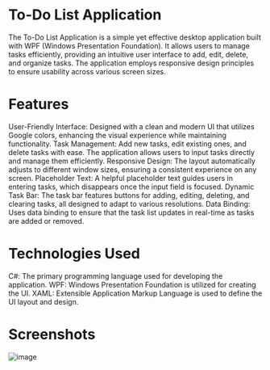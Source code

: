 # To-Do List Application
The To-Do List Application is a simple yet effective desktop application built with WPF (Windows Presentation Foundation). It allows users to manage tasks efficiently, providing an intuitive user interface to add, edit, delete, and organize tasks. The application employs responsive design principles to ensure usability across various screen sizes.

# Features
User-Friendly Interface: Designed with a clean and modern UI that utilizes Google colors, enhancing the visual experience while maintaining functionality.
Task Management: Add new tasks, edit existing ones, and delete tasks with ease. The application allows users to input tasks directly and manage them efficiently.
Responsive Design: The layout automatically adjusts to different window sizes, ensuring a consistent experience on any screen.
Placeholder Text: A helpful placeholder text guides users in entering tasks, which disappears once the input field is focused.
Dynamic Task Bar: The task bar features buttons for adding, editing, deleting, and clearing tasks, all designed to adapt to various resolutions.
Data Binding: Uses data binding to ensure that the task list updates in real-time as tasks are added or removed.
# Technologies Used
C#: The primary programming language used for developing the application.
WPF: Windows Presentation Foundation is utilized for creating the UI.
XAML: Extensible Application Markup Language is used to define the UI layout and design.
# Screenshots
![image](https://github.com/user-attachments/assets/064769fe-c5ed-432d-a896-8ca663f66455)
